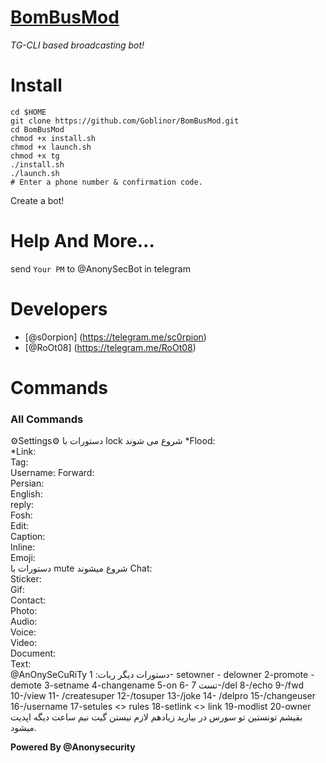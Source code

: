 # [BomBusMod](https://github.com/Goblinor/BomBusMod)
*TG-CLI based broadcasting bot!*
# Install
```
cd $HOME
git clone https://github.com/Goblinor/BomBusMod.git
cd BomBusMod
chmod +x install.sh
chmod +x launch.sh
chmod +x tg
./install.sh
./launch.sh
# Enter a phone number & confirmation code.
```
Create a bot!
# Help And More...
send ```Your PM``` to @AnonySecBot in telegram
# Developers
* [@s0orpion] (https://telegram.me/sc0rpion)
* [@RoOt08] (https://telegram.me/RoOt08) 

# Commands

### All Commands

⚙Settings⚙
دستورات با  lock  شروع می شوند
*Flood:        
*Link:            
Tag:              
Username: 
Forward:    
Persian:      
English:       
reply:           
Fosh:            
Edit:              
Caption:     
Inline:           
Emoji:           
دستورات با mute شروع میشوند
Chat:             
Sticker:         
Gif:                 
Contact:       
Photo:          
Audio:           
Voice:            
Video:            
Document:   
Text:               
@AnOnySeCuRiTy
دستورات دیگر ربات:
1- setowner - delowner
2-promote   - demote
3-setname
4-changename
5-on 
6- تست
7-/del
8-/echo
9-/fwd
10-/view
11- /createsuper
12-/tosuper
13-/joke
14- /delpro
15-/changeuser
16-/username
17-setules <> rules
18-setlink <> link
19-modlist
20-owner
بقیشم تونستین تو سورس در بیارید زیادهم لازم نیستن
گیت نیم ساعت دیگه اپدیت میشود.

<b>Powered By @Anonysecurity</b>

